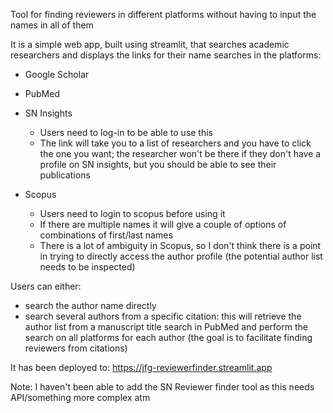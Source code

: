 Tool for finding reviewers in different platforms without having to input the names in all of them 

It is a simple web app, built using streamlit, that searches academic researchers and displays the links for their name searches in the platforms: 

* Google Scholar


* PubMed

* SN Insights
    * Users need to log-in to be able to use this
    * The link will take you to a list of researchers and you have to click the one you want; the researcher won't be there if they don't have a profile on SN insights, but you should be able to see their publications

* Scopus 
    * Users need to login to scopus before using it
    * If there are multiple names it will give a couple of options of combinations of first/last names
    * There is a lot of ambiguity in Scopus, so I don't think there is a point in trying to directly access the author profile (the potential author list needs to be inspected)


Users can either:
* search the author name directly
* search several authors from a specific citation: this will retrieve the author list from a manuscript title search in PubMed and perform the search on all platforms for each author (the goal is to facilitate finding reviewers from citations)


It has been deployed to: https://jfg-reviewerfinder.streamlit.app


Note: I haven't been able to add the SN Reviewer finder tool as this needs API/something more complex atm 

 